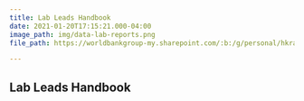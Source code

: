 ```yaml
---
title: Lab Leads Handbook
date: 2021-01-20T17:15:21.000-04:00
image_path: img/data-lab-reports.png
file_path: https://worldbankgroup-my.sharepoint.com/:b:/g/personal/hkrambeck_worldbank_org/Earp7Z9rmu1EvzjiqfI9RnoBVyq4L0dd65WIJ6uOR0Vu-g

---
```

## Lab Leads Handbook